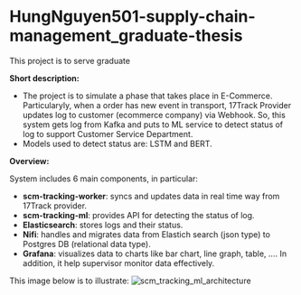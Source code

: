 # HungNguyen501-supply-chain-management_graduate-thesis
This project is to serve graduate

<b>Short description:</b>

- The project is to simulate a phase that takes place in E-Commerce. Particularyly, when a order has new event in transport, 17Track Provider updates log to customer (ecommerce company) via Webhook. So, this system gets log from Kafka and puts to ML service to detect status of log to support Customer Service Department.
- Models used to detect status are: LSTM and BERT.

<b>Overview:</b>

System includes 6 main components, in particular:
- <b>scm-tracking-worker</b>: syncs and updates data in real time way from 17Track provider.
- <b>scm-tracking-ml</b>: provides API for detecting the status of log.
- <b>Elasticsearch</b>: stores logs and their status.
- <b>Nifi</b>: handles and migrates data from Elastich search (json type) to Postgres DB (relational data type).
- <b>Grafana</b>: visualizes data to charts like bar chart, line graph, table, .... In addition, it help supervisor monitor data effectively.

This image below is to illustrate:
![scm_tracking_ml_architecture](https://user-images.githubusercontent.com/48648494/121985703-7593cc00-cdbf-11eb-9afb-3473c77d68c1.png)

